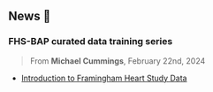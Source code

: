 ## News 📣

### FHS-BAP curated data training series
> From **Michael Cummings**, February 22nd, 2024    
* [Introduction to Framingham Heart Study Data](https://mymedia.bu.edu/media/t/1_2etjgeeu)

